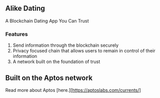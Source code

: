 ## Alike Dating 
A Blockchain Dating App You Can Trust

### Features
1. Send information through the blockchain securely 
2. Privacy focused chain that allows users to remain in control of their information
3. A network built on the foundation of trust

## Built on the Aptos network
Read more about Aptos [here.][https://aptoslabs.com/currents/]
